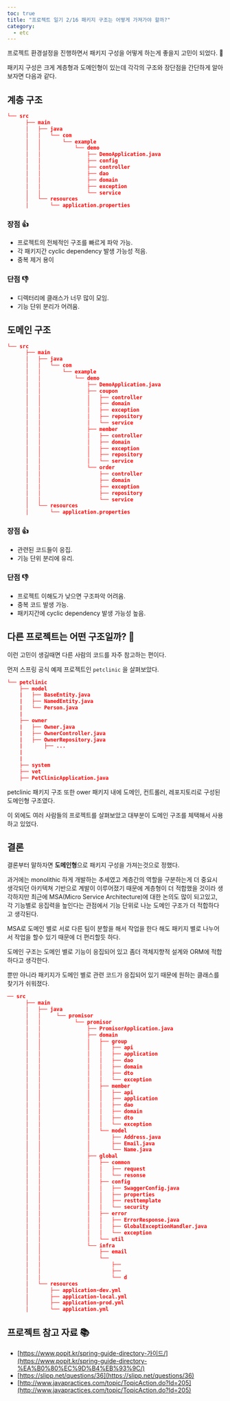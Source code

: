 ```yaml
---
toc: true
title: "프로젝트 일기 2/16 패키지 구조는 어떻게 가져가야 할까?"
category:
  - etc
---
```

프로젝트 환경설정을 진행하면서 패키지 구성을 어떻게 하는게 좋을지 고민이 되었다.  🤔

패키지 구성은 크게 계층형과 도메인형이 있는데 각각의 구조와 장단점을 간단하게 알아보자면 다음과 같다.

## 계층 구조

```json
└── src
      ├── main
      │   ├── java
      │   │   └── com
      │   │       └── example
      │   │           └── demo
      │   │               ├── DemoApplication.java
      │   │               ├── config
      │   │               ├── controller
      │   │               ├── dao
      │   │               ├── domain
      │   │               ├── exception
      │   │               └── service
      │   └── resources
      │       └── application.properties
```

### 장점 👍

- 프로젝트의 전체적인 구조를 빠르게 파악 가능.
- 각 패키지간 cyclic dependency 발생 가능성 적음.
- 중복 제거 용이

### 단점 👎

- 디렉터리에 클래스가 너무 많이 모임.
- 기능 단위 분리가 어려움.

## 도메인 구조

```json
└── src
      ├── main
      │   ├── java
      │   │   └── com
      │   │       └── example
      │   │           └── demo
      │   │               ├── DemoApplication.java
      │   │               ├── coupon
      │   │               │   ├── controller
      │   │               │   ├── domain
      │   │               │   ├── exception
      │   │               │   ├── repository
      │   │               │   └── service
      │   │               ├── member
      │   │               │   ├── controller
      │   │               │   ├── domain
      │   │               │   ├── exception
      │   │               │   ├── repository
      │   │               │   └── service
      │   │               └── order
      │   │                   ├── controller
      │   │                   ├── domain
      │   │                   ├── exception
      │   │                   ├── repository
      │   │                   └── service
      │   └── resources
      │       └── application.properties
```

### 장점 👍

- 관련된 코드들이 응집.
- 기능 단위 분리에 유리.

### 단점 👎

- 프로젝트 이해도가 낮으면 구조파악 어려움.
- 중복 코드 발생 가능.
- 패키지간에 cyclic dependency 발생 가능성 높음.

## 다른 프로젝트는 어떤 구조일까? 👀

이런 고민이 생길때면 다른 사람의 코드를 자주 참고하는 편이다.

먼저 스프링 공식 예제 프로젝트인 `petclinic` 을 살펴보았다.

```json
└── petclinic
	├── model
	|	├── BaseEntity.java
	|	├── NamedEntity.java
	|	└── Person.java
	|
	├── owner
	|	├── Owner.java
	|	├── OwnerController.java
	|	├── OwnerRepository.java
	|       ├── ...
	|
	|
	├── system
	├── vet
	├── PetClinicApplication.java
```

petclinic 패키지 구조 또한 ower 패키지 내에 도메인, 컨트롤러, 레포지토리로 구성된 도메인형 구조였다.

이 외에도 여러 사람들의 프로젝트를 살펴보았고 대부분이 도메인 구조를 체택해서 사용하고 있었다.

## 결론

결론부터 말하자면 **도메인형**으로 패키지 구성을 가져는것으로 정했다.

과거에는 monolithic 하게 개발하는 추세였고 계층간의 역할을 구분하는게 더 중요시 생각되던 아키텍쳐 기반으로 계발이 이루어졌기 때문에 계층형이 더 적합했을 것이라 생각하지만  최근에 MSA(Micro Service Architecture)에 대한 논의도 많이 되고있고, 각 기능별로 응집력을 높인다는 관점에서 기능 단위로 나눈 도메인 구조가 더 적합하다고 생각된다.

MSA로 도메인 별로 서로 다른 팀이 분할을 해서 작업을 한다 해도 패키지 별로 나누어서 작업을 할수 있기 때문에 더 편리할듯 하다.

도메인 구조는 도메인 별로 기능이 응집되어 있고 좀더 객체지향적 설계와 ORM에 적합하다고 생각한다.

뿐만 아니라 패키지가 도메인 별로 관련 코드가 응집되어 있기 때문에 원하는 클래스를 찾기가 쉬워졌다.

```json
── src
      ├── main
      │   ├── java
      │   │     └── promisor
      │   │           └── promisor
      │   │               ├── PromisorApplication.java
      │   │               ├── domain
      │   │               │   ├── group
      │   │               │   │   ├── api
      │   │               │   │   ├── application
      │   │               │   │   ├── dao
      │   │               │   │   ├── domain
      │   │               │   │   ├── dto
      │   │               │   │   └── exception
      │   │               │   ├── member
      │   │               │   │   ├── api
      │   │               │   │   ├── application
      │   │               │   │   ├── dao
      │   │               │   │   ├── domain
      │   │               │   │   ├── dto
      │   │               │   │   └── exception
      │   │               │   └── model
      │   │               │       ├── Address.java
      │   │               │       ├── Email.java
      │   │               │       └── Name.java
      │   │               ├── global
      │   │               │   ├── common
      │   │               │   │   ├── request
      │   │               │   │   └── resonse
      │   │               │   ├── config
      │   │               │   │   ├── SwaggerConfig.java
      │   │               │   │   ├── properties
      │   │               │   │   ├── resttemplate
      │   │               │   │   └── security
      │   │               │   ├── error
      │   │               │   │   ├── ErrorResponse.java
      │   │               │   │   ├── GlobalExceptionHandler.java
      │   │               │   │   └── exception
      │   │               │   └── util
      │   │               └── infra
      │   │                   ├── email
      │   │                   └── 
      │   │                       ├── 
      │   │                       ├── 
      │   │                       └── d
      │   └── resources
      │       ├── application-dev.yml
      │       ├── application-local.yml
      │       ├── application-prod.yml
      │       └── application.yml
```

## 프로젝트 참고 자료 📚

- [https://www.popit.kr/spring-guide-directory-가이드/](https://www.popit.kr/spring-guide-directory-%EA%B0%80%EC%9D%B4%EB%93%9C/)
- [https://slipp.net/questions/36](https://slipp.net/questions/36)
- [http://www.javapractices.com/topic/TopicAction.do?Id=205](http://www.javapractices.com/topic/TopicAction.do?Id=205)